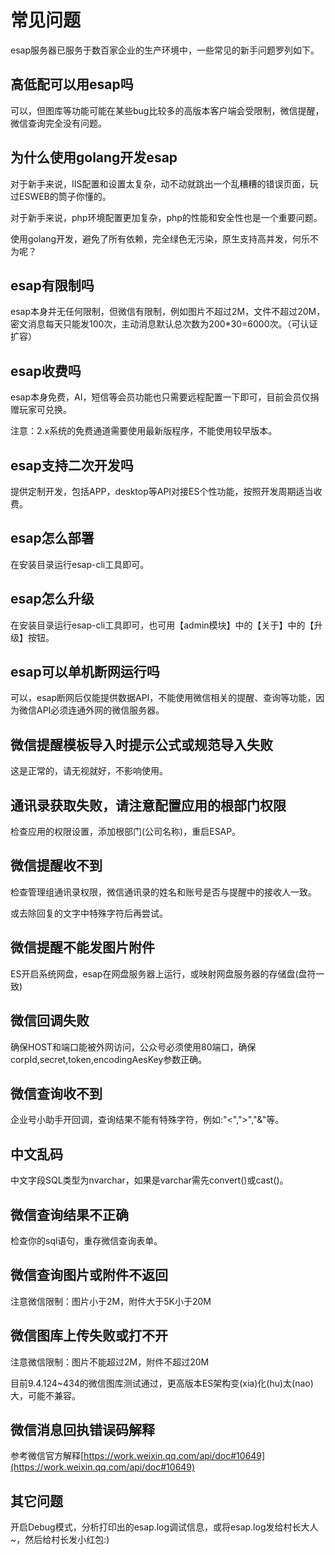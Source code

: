 # 常见问题
esap服务器已服务于数百家企业的生产环境中，一些常见的新手问题罗列如下。

## 高低配可以用esap吗
可以，但图库等功能可能在某些bug比较多的高版本客户端会受限制，微信提醒，微信查询完全没有问题。

## 为什么使用golang开发esap
对于新手来说，IIS配置和设置太复杂，动不动就跳出一个乱糟糟的错误页面，玩过ESWEB的筒子你懂的。

对于新手来说，php环境配置更加复杂，php的性能和安全性也是一个重要问题。

使用golang开发，避免了所有依赖，完全绿色无污染，原生支持高并发，何乐不为呢？

## esap有限制吗
esap本身并无任何限制，但微信有限制，例如图片不超过2M，文件不超过20M，密文消息每天只能发100次，主动消息默认总次数为200*30=6000次。（可认证扩容）

## esap收费吗
esap本身免费，AI，短信等会员功能也只需要远程配置一下即可，目前会员仅捐赠玩家可兑换。

注意：2.x系统的免费通道需要使用最新版程序，不能使用较早版本。

## esap支持二次开发吗
提供定制开发，包括APP，desktop等API对接ES个性功能，按照开发周期适当收费。

## esap怎么部署
在安装目录运行esap-cli工具即可。

## esap怎么升级
在安装目录运行esap-cli工具即可，也可用【admin模块】中的【关于】中的【升级】按钮。

## esap可以单机断网运行吗
可以，esap断网后仅能提供数据API，不能使用微信相关的提醒、查询等功能，因为微信API必须连通外网的微信服务器。

## 微信提醒模板导入时提示公式或规范导入失败
这是正常的，请无视就好，不影响使用。

## 通讯录获取失败，请注意配置应用的根部门权限
检查应用的权限设置，添加根部门(公司名称)，重启ESAP。

## 微信提醒收不到
检查管理组通讯录权限，微信通讯录的姓名和账号是否与提醒中的接收人一致。

或去除回复的文字中特殊字符后再尝试。

## 微信提醒不能发图片附件
ES开启系统网盘，esap在网盘服务器上运行，或映射网盘服务器的存储盘(盘符一致)

## 微信回调失败
确保HOST和端口能被外网访问，公众号必须使用80端口，确保corpId,secret,token,encodingAesKey参数正确。

## 微信查询收不到
企业号小助手开回调，查询结果不能有特殊字符，例如:"<",">","&"等。

## 中文乱码
中文字段SQL类型为nvarchar，如果是varchar需先convert()或cast()。

## 微信查询结果不正确
检查你的sql语句，重存微信查询表单。

## 微信查询图片或附件不返回
注意微信限制：图片小于2M，附件大于5K小于20M

## 微信图库上传失败或打不开
注意微信限制：图片不能超过2M，附件不超过20M

目前9.4.124~434的微信图库测试通过，更高版本ES架构变(xia)化(hu)太(nao)大，可能不兼容。

## 微信消息回执错误码解释
参考微信官方解释[https://work.weixin.qq.com/api/doc#10649](https://work.weixin.qq.com/api/doc#10649)

## 其它问题
开启Debug模式，分析打印出的esap.log调试信息，或将esap.log发给村长大人~，然后给村长发小红包:)
